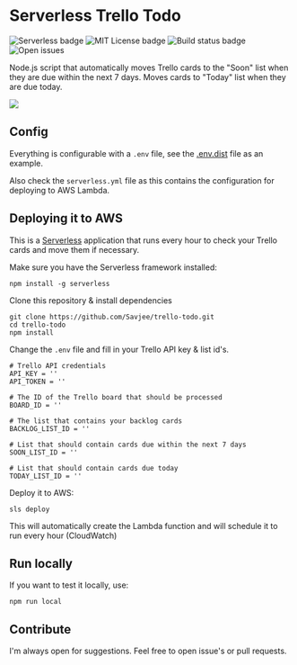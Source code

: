 # Serverless Trello Todo

![Serverless badge](http://public.serverless.com/badges/v3.svg)
![MIT License badge](https://img.shields.io/github/license/Savjee/trello-todo)
![Build status badge](https://github.com/Savjee/trello-todo/workflows/Node%20CI/badge.svg)
![Open issues](https://img.shields.io/github/issues/Savjee/trello-todo)

Node.js script that automatically moves Trello cards to the "Soon" list when they are due within the next 7 days. Moves cards to "Today" list when they are due today.

![](https://savjee.github.io/trello-todo/trello-screenshot.jpg)

## Config
Everything is configurable with a `.env` file, see the [.env.dist](https://github.com/Savjee/trello-todo/blob/master/src/.env.dist) file as an example.

Also check the `serverless.yml` file as this contains the configuration for deploying to AWS Lambda.

## Deploying it to AWS
This is a [Serverless](https://serverless.com) application that runs every hour to check your Trello cards and move them if necessary.

Make sure you have the Serverless framework installed:
```
npm install -g serverless
```

Clone this repository & install dependencies
```
git clone https://github.com/Savjee/trello-todo.git
cd trello-todo
npm install
```

Change the `.env` file and fill in your Trello API key & list id's.
```
# Trello API credentials
API_KEY = ''
API_TOKEN = ''

# The ID of the Trello board that should be processed
BOARD_ID = ''

# The list that contains your backlog cards
BACKLOG_LIST_ID = ''

# List that should contain cards due within the next 7 days
SOON_LIST_ID = ''

# List that should contain cards due today
TODAY_LIST_ID = ''
```

Deploy it to AWS:
```
sls deploy
```

This will automatically create the Lambda function and will schedule it to run every hour (CloudWatch)

## Run locally
If you want to test it locally, use:
```
npm run local
```

## Contribute
I'm always open for suggestions. Feel free to open issue's or pull requests.